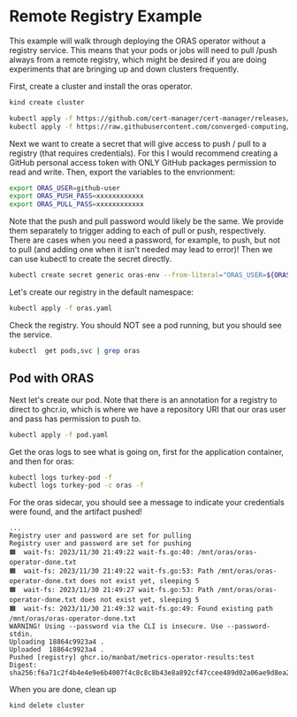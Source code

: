 # Remote Registry Example

This example will walk through deploying the ORAS operator without a registry service. This means that your pods or jobs will
need to pull /push always from a remote registry, which might be desired if you are doing experiments that are bringing up and
down clusters frequently.

First, create a cluster and install the oras operator.

```bash
kind create cluster
```
```bash
kubectl apply -f https://github.com/cert-manager/cert-manager/releases/download/v1.13.1/cert-manager.yaml
kubectl apply -f https://raw.githubusercontent.com/converged-computing/oras-operator/main/examples/dist/oras-operator.yaml
```

Next we want to create a secret that will give access to push / pull to a registry (that requires credentials).
For this I would recommend creating a GitHub personal access token with ONLY GitHub packages permission to read and write.
Then, export the variables to the envrionment:

```bash
export ORAS_USER=github-user
export ORAS_PUSH_PASS=xxxxxxxxxxxx
export ORAS_PULL_PASS=xxxxxxxxxxxx
```
Note that the push and pull password would likely be the same. We provide them separately to trigger adding to each of pull or push, respectively.
There are cases when you need a password, for example, to push, but not to pull (and adding one when it isn't needed may lead to error)!
Then we can use kubectl to create the secret directly.

```bash
kubectl create secret generic oras-env --from-literal="ORAS_USER=${ORAS_USER}" --from-literal="ORAS_PUSH_PASS=${ORAS_PASS}" --from-literal="ORAS_PULL_PASS=${ORAS_PASS}"
```

Let's create our registry in the default namespace:

```bash
kubectl apply -f oras.yaml
```

Check the registry. You should NOT see a pod running, but you should see the service.

```bash
kubectl  get pods,svc | grep oras
```

## Pod with ORAS

Next let's create our pod. Note that there is an annotation for a registry to direct to ghcr.io, which is where we have a repository
URI that our oras user and pass has permission to push to.

```bash
kubectl apply -f pod.yaml
```

Get the oras logs to see what is going on, first for the application container, and then for oras:

```bash
kubectl logs turkey-pod -f
kubectl logs turkey-pod -c oras -f
```

For the oras sidecar, you should see a message to indicate your credentials were found, and the artifact pushed!

```console
...
Registry user and password are set for pulling
Registry user and password are set for pushing
🟧️  wait-fs: 2023/11/30 21:49:22 wait-fs.go:40: /mnt/oras/oras-operator-done.txt
🟧️  wait-fs: 2023/11/30 21:49:22 wait-fs.go:53: Path /mnt/oras/oras-operator-done.txt does not exist yet, sleeping 5
🟧️  wait-fs: 2023/11/30 21:49:27 wait-fs.go:53: Path /mnt/oras/oras-operator-done.txt does not exist yet, sleeping 5
🟧️  wait-fs: 2023/11/30 21:49:32 wait-fs.go:49: Found existing path /mnt/oras/oras-operator-done.txt
WARNING! Using --password via the CLI is insecure. Use --password-stdin.
Uploading 18864c9923a4 .
Uploaded  18864c9923a4 .
Pushed [registry] ghcr.io/manbat/metrics-operator-results:test
Digest: sha256:f6a71c2f4b4e4e9e6b4007f4c8c8c8b43e8a892cf47ccee489d02a06ae9d8ea2
```

When you are done, clean up

```bash
kind delete cluster
```